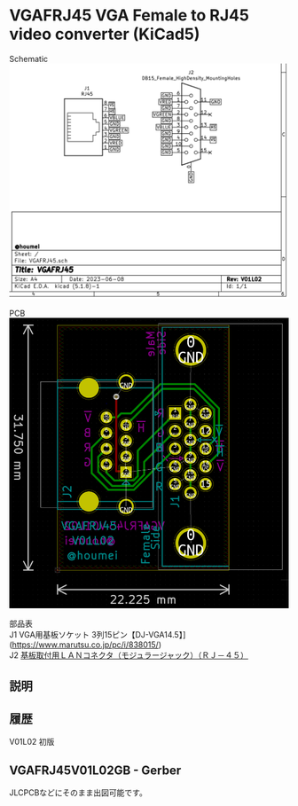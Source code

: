 # VGAFRJ45 VGA Female to RJ45 video converter (KiCad5)  

Schematic
![schematic](img/VGAFRJ45V01L02-sch.png)

PCB
![pcb](img/VGAFRJ45V01L02-pcb.png)

部品表  
J1 VGA用基板ソケット 3列15ピン【DJ-VGA14.5】](https://www.marutsu.co.jp/pc/i/838015/)  
J2 [基板取付用ＬＡＮコネクタ（モジュラージャック）（ＲＪ－４５）](https://akizukidenshi.com/catalog/g/gC-00159/)  

## 説明

## 履歴
V01L02 初版  

## VGAFRJ45V01L02GB - Gerber
JLCPCBなどにそのまま出図可能です。  
